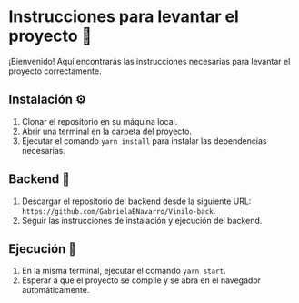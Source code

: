 
# Instrucciones para levantar el proyecto 🚀

¡Bienvenido! Aquí encontrarás las instrucciones necesarias para levantar el proyecto correctamente.

## Instalación ⚙️
1. Clonar el repositorio en su máquina local.
2. Abrir una terminal en la carpeta del proyecto.
3. Ejecutar el comando `yarn install` para instalar las dependencias necesarias.

## Backend 🚀
1. Descargar el repositorio del backend desde la siguiente URL: `https://github.com/GabrielaBNavarro/Vinilo-back`.
2. Seguir las instrucciones de instalación y ejecución del backend.

## Ejecución 🏃
1. En la misma terminal, ejecutar el comando `yarn start`.
2. Esperar a que el proyecto se compile y se abra en el navegador automáticamente.
